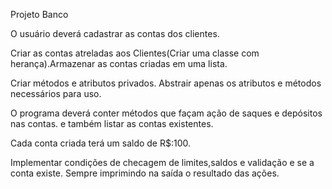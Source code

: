 Projeto Banco

O usuário deverá cadastrar as contas dos clientes.

Criar as contas atreladas aos Clientes(Criar uma classe com herança).Armazenar as contas criadas em uma lista.

Criar métodos e atributos privados. Abstrair apenas os atributos e métodos necessários para uso.

O programa deverá conter métodos que façam ação de saques e depósitos nas contas. e também listar as contas existentes.

Cada conta criada terá um saldo de R$:100.

Implementar condições de checagem de limites,saldos e validação e se a conta existe. Sempre imprimindo na saída o resultado das ações.
